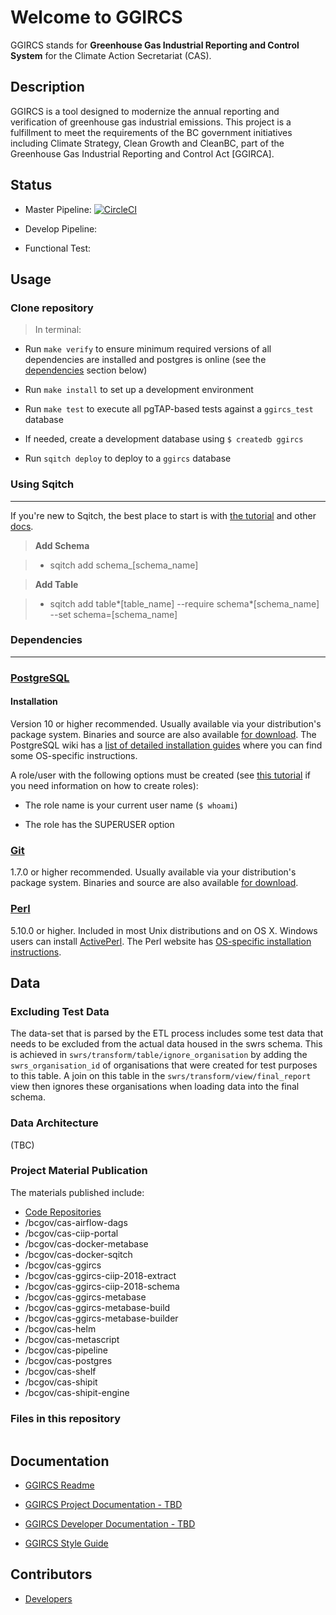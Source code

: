 # Welcome to GGIRCS

GGIRCS stands for **Greenhouse Gas Industrial Reporting and Control System** for the Climate Action Secretariat (CAS).

## Description

GGIRCS is a tool designed to modernize the annual reporting and verification of greenhouse gas industrial emissions. This project is a fulfillment to meet the requirements of the BC government initiatives including Climate Strategy, Clean Growth and CleanBC, part of the Greenhouse Gas Industrial Reporting and Control Act [GGIRCA].

## Status

- Master Pipeline: [![CircleCI](https://circleci.com/gh/bcgov/cas-ggircs/tree/master.svg?style=shield)](https://circleci.com/gh/bcgov/cas-ggircs/tree/master)

- Develop Pipeline:

- Functional Test:

## Usage

### Clone repository

> In terminal:

- Run `make verify` to ensure minimum required versions of all dependencies are installed and postgres is online (see the [dependencies](#Dependencies) section below)

- Run `make install` to set up a development environment

- Run `make test` to execute all pgTAP-based tests against a `ggircs_test` database

- If needed, create a development database using `$ createdb ggircs`

- Run `sqitch deploy` to deploy to a `ggircs` database

### Using Sqitch

---

If you're new to Sqitch, the best place to start is with [the tutorial](https://github.com/sqitchers/sqitch/blob/master/lib/sqitchtutorial.pod) and other [docs](https://sqitch.org/docs/).

> **Add Schema**

> - sqitch add schema\_[schema_name]

> **Add Table**

> - sqitch add table*[table_name] --require schema*[schema_name] --set schema=[schema_name]

### Dependencies

---

### [PostgreSQL](http://www.postgresql.org/)

#### Installation

Version 10 or higher recommended. Usually available via your distribution's package system. Binaries and source are also available [for download](http://www.postgresql.org/download/). The PostgreSQL wiki has a [list of detailed installation guides](https://wiki.postgresql.org/wiki/Detailed_installation_guides) where you can find some OS-specific instructions.

A role/user with the following options must be created (see [this tutorial](https://tableplus.io/blog/2018/10/how-to-create-superuser-in-postgresql.html) if you need information on how to create roles):

- The role name is your current user name (`$ whoami`)

- The role has the SUPERUSER option

### [Git](http://git-scm.com)

1.7.0 or higher recommended. Usually available via your distribution's package system. Binaries and source are also available [for download](http://git-scm.com/downloads).

### [Perl](http://perl.org/)

5.10.0 or higher. Included in most Unix distributions and on OS X. Windows users can install [ActivePerl](http://www.activestate.com/activeperl/downloads). The Perl website has [OS-specific installation instructions](https://learn.perl.org/installing/).

## Data

### Excluding Test Data

The data-set that is parsed by the ETL process includes some test data that needs to be excluded from the actual data housed in the swrs schema. This is achieved in `swrs/transform/table/ignore_organisation` by adding the `swrs_organisation_id` of organisations that were created for test purposes to this table. A join on this table in the `swrs/transform/view/final_report` view then ignores these organisations when loading data into the final schema.

### Data Architecture

(TBC)

### Project Material Publication

The materials published include:

- [Code Repositories](https://github.com/bcgov?utf8=%E2%9C%93&q=cas&type=&language=)
- /bcgov/cas-airflow-dags
- /bcgov/cas-ciip-portal
- /bcgov/cas-docker-metabase
- /bcgov/cas-docker-sqitch
- /bcgov/cas-ggircs
- /bcgov/cas-ggircs-ciip-2018-extract
- /bcgov/cas-ggircs-ciip-2018-schema
- /bcgov/cas-ggircs-metabase
- /bcgov/cas-ggircs-metabase-build
- /bcgov/cas-ggircs-metabase-builder
- /bcgov/cas-helm
- /bcgov/cas-metascript
- /bcgov/cas-pipeline
- /bcgov/cas-postgres
- /bcgov/cas-shelf
- /bcgov/cas-shipit
- /bcgov/cas-shipit-engine

### Files in this repository

```

```

## Documentation

- [GGIRCS Readme](https://raw.githubusercontent.com/bcgov/cas-ggircs/develop/Readme.md)

- [GGIRCS Project Documentation - TBD](https://github.com/bcgov/cas-ggircs/wiki)

- [GGIRCS Developer Documentation - TBD](https://github.com/bcgov/cas-ggircs-docs/)

- [GGIRCS Style Guide](https://developer.gov.bc.ca/components)

## Contributors

- [Developers](https://github.com/bcgov/cas-ggircs/graphs/contributors)
